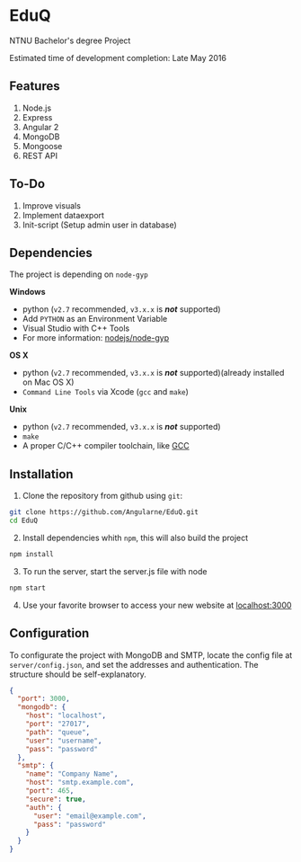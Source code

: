 # EduQ

NTNU Bachelor's degree Project

Estimated time of development completion: Late May 2016

## Features

1. Node.js
2. Express
3. Angular 2
4. MongoDB
5. Mongoose
6. REST API

## To-Do

1. Improve visuals
2. Implement dataexport
3. Init-script (Setup admin user in database)


## Dependencies

The project is depending on `node-gyp`

**Windows**
  * python (`v2.7` recommended, `v3.x.x` is __*not*__ supported)
  * Add `PYTHON` as an Environment Variable
  * Visual Studio with C++ Tools
  * For more information: [nodejs/node-gyp](https://github.com/nodejs/node-gyp#installation)


**OS X**
  * python (`v2.7` recommended, `v3.x.x` is __*not*__ supported)(already installed on Mac OS X)
  * `Command Line Tools` via Xcode (`gcc` and `make`)

**Unix**
  * python (`v2.7` recommended, `v3.x.x` is __*not*__ supported)
  * `make`
  * A proper C/C++ compiler toolchain, like [GCC](https://gcc.gnu.org)


## Installation

1. Clone the repository from github using `git`:

  ``` bash
git clone https://github.com/Angularne/EduQ.git
cd EduQ
  ```

2. Install dependencies whith `npm`, this will also build the project
  ``` bash
npm install
  ```

3. To run the server, start the server.js file with node
  ``` bash
npm start
  ```
4. Use your favorite browser to access your new website at [localhost:3000](http://localhost:3000)

## Configuration
  To configurate the project with MongoDB and SMTP, locate the config file at `server/config.json`, and set the addresses and authentication. The structure should be self-explanatory.
  ``` json
  {
    "port": 3000,
    "mongodb": {
      "host": "localhost",
      "port": "27017",
      "path": "queue",
      "user": "username",
      "pass": "password"
    },
    "smtp": {
      "name": "Company Name",
      "host": "smtp.example.com",
      "port": 465,
      "secure": true,
      "auth": {
        "user": "email@example.com",
        "pass": "password"
      }
    }
  }

  ```
